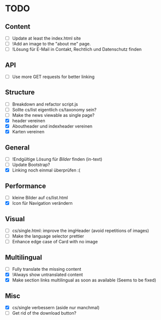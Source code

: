 # TODO
## Content
- [ ] Update at least the index.html site
- [ ] !Add an image to the "about me" page.
- [ ] !Lösung für E-Mail in Contakt, Rechtlich und Datenschutz finden

## API
- [ ] Use more GET requests for better linking

## Structure
- [ ] Breakdown and refactor script.js
- [ ] Sollte cs/list eigentlich cs/taxonomy sein?
- [ ] Make the news viewable as single page?
- [x] header vereinen
- [x] Aboutheader und indexheader vereinen
- [x] Karten vereinen

## General
- [ ] !Endgültige Lösung für *Bilder* finden (in-text)
- [ ] Update Bootstrap?
- [x] Linking noch einmal überprüfen :(

## Performance
- [ ] kleine Bilder auf cs/list.html
- [x] Icon für Navigation verändern

## Visual
- [ ] cs/single.html: improve the imgHeader (avoid repetitions of images)
- [ ] Make the language selector prettier
- [ ] Enhance edge case of Card with no image

## Multilingual
- [ ] Fully translate the missing content
- [x] !Always show untranslated content
- [x] Make section links multilingual as soon as available (Seems to be fixed)

## Misc
- [x] cs/single verbessern (aside nur manchmal)
- [ ] Get rid of the download button?
